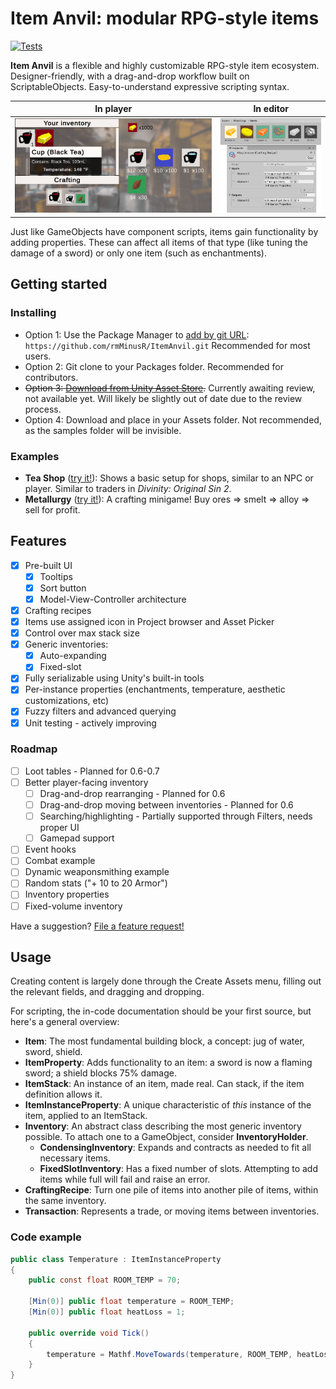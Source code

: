 
# Item Anvil: modular RPG-style items

[![Tests](https://github.com/rmMinusR/ItemAnvil/actions/workflows/unit-test.yml/badge.svg)](https://github.com/rmMinusR/ItemAnvil/actions/workflows/unit-test.yml)

**Item Anvil** is a flexible and highly customizable RPG-style item ecosystem. Designer-friendly, with a drag-and-drop workflow built on ScriptableObjects. Easy-to-understand expressive scripting syntax.

| In player | In editor |
| --------- | --------- |
| ![Tea Shop example](https://raw.githubusercontent.com/rmMinusR/ItemAnvil/assets/screenshots/tea-demo-1.png) | ![Metallurgy editors](https://raw.githubusercontent.com/rmMinusR/ItemAnvil/assets/screenshots/metallurgy-editor-4.png) |

Just like GameObjects have component scripts, items gain functionality by adding properties. These can affect all items of that type (like tuning the damage of a sword) or only one item (such as enchantments).

## Getting started
### Installing
 - Option 1: Use the Package Manager to [add by git URL](https://docs.unity3d.com/Manual/upm-ui-giturl.html): `https://github.com/rmMinusR/ItemAnvil.git` Recommended for most users.
 - Option 2: Git clone to your Packages folder. Recommended for contributors.
 - ~~Option 3: [Download from Unity Asset Store](https://u3d.as/33kM).~~ Currently awaiting review, not available yet. Will likely be slightly out of date due to the review process.
 - Option 4: Download and place in your Assets folder. Not recommended, as the samples folder will be invisible.

### Examples
 - **Tea Shop** ([try it!](https://rmMinusR.github.io/ItemAnvil/demos/TeaShop/)): Shows a basic setup for shops, similar to an NPC or player. Similar to traders in *Divinity: Original Sin 2*.
 - **Metallurgy** ([try it!](https://rmMinusR.github.io/ItemAnvil/demos/Metallurgy/)): A crafting minigame! Buy ores => smelt => alloy => sell for profit.

## Features
 - [x] Pre-built UI
	 - [x] Tooltips
	 - [x] Sort button
	 - [x] Model-View-Controller architecture
 - [x] Crafting recipes
 - [x] Items use assigned icon in Project browser and Asset Picker
 - [x] Control over max stack size
 - [x] Generic inventories:
	 - [x] Auto-expanding
	 - [x] Fixed-slot
 - [x] Fully serializable using Unity's built-in tools
 - [x] Per-instance properties (enchantments, temperature, aesthetic customizations, etc)
 - [x] Fuzzy filters and advanced querying
 - [x] Unit testing - actively improving

### Roadmap
 - [ ] Loot tables - Planned for 0.6-0.7
 - [ ] Better player-facing inventory
	 - [ ] Drag-and-drop rearranging - Planned for 0.6
	 - [ ] Drag-and-drop moving between inventories - Planned for 0.6
	 - [ ] Searching/highlighting - Partially supported through Filters, needs proper UI
	 - [ ] Gamepad support
 - [ ] Event hooks
 - [ ] Combat example
 - [ ] Dynamic weaponsmithing example
 - [ ] Random stats ("+ 10 to 20 Armor")
 - [ ] Inventory properties
 - [ ] Fixed-volume inventory

Have a suggestion? [File a feature request!](https://github.com/rmMinusR/ItemAnvil/issues/new)

## Usage

Creating content is largely done through the Create Assets menu, filling out the relevant fields, and dragging and dropping.

For scripting, the in-code documentation should be your first source, but here's a general overview:
 - **Item**: The most fundamental building block, a concept: jug of water, sword, shield.
 - **ItemProperty**: Adds functionality to an item: a sword is now a flaming sword; a shield blocks 75% damage.
 - **ItemStack**: An instance of an item, made real. Can stack, if the item definition allows it.
 - **ItemInstanceProperty**: A unique characteristic of *this* instance of the item, applied to an ItemStack.
 - **Inventory**: An abstract class describing the most generic inventory possible. To attach one to a GameObject, consider **InventoryHolder**.
	 - **CondensingInventory**: Expands and contracts as needed to fit all necessary items.
	 - **FixedSlotInventory**: Has a fixed number of slots. Attempting to add items while full will fail and raise an error.
 - **CraftingRecipe**: Turn one pile of items into another pile of items, within the same inventory.
 - **Transaction**: Represents a trade, or moving items between inventories.

### Code example

```csharp
public class Temperature : ItemInstanceProperty
{
    public const float ROOM_TEMP = 70;
    
    [Min(0)] public float temperature = ROOM_TEMP;
    [Min(0)] public float heatLoss = 1;

    public override void Tick()
    {
        temperature = Mathf.MoveTowards(temperature, ROOM_TEMP, heatLoss);
    }
}
```
